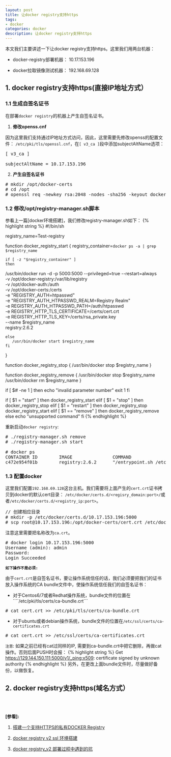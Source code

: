 ```yaml
---
layout: post
title: 让docker registry支持https
tags:
- docker
categories: docker
description: 让docker registry支持https
---
```



本文我们主要讲述一下让docker registry支持https。这里我们用两台机器：

* docker-registry部署机器： 10.17.153.196

* docker拉取镜像测试机器： 192.168.69.128

<!-- more -->


## 1. docker registry支持https(直接IP地址方式）

### 1.1 生成自签名证书

在部署```docker registry```的机器上产生自签名证书。

1) **修改openss.cnf**

因为这里我们支持通过IP地址方式访问，因此，这里需要先修改openss的配置文件： ```/etc/pki/tls/openssl.cnf```，在```[ v3_ca ]```段中添加subjectAltName选项：
<pre>
[ v3_ca ] 

subjectAltName = 10.17.153.196
</pre>

2) **产生自签名证书**
<pre>
# mkdir /opt/docker-certs
# cd /opt
# openssl req -newkey rsa:2048 -nodes -sha256 -keyout docker-certs/rsa_private.key -x509 -days 365 -out docker-certs/cert.crt -subj "/C=CN/ST=Guangdong/L=Shenzhen/O=test_company/OU=IT/CN=10.17.153.196/emailAddress=11111111@qq.com"
</pre>

### 1.2 修改/opt/registry-manager.sh脚本
参看上一篇[docker环境搭建]，我们修改registry-manager.sh如下：
{% highlight string %}
#!/bin/sh

registry_name=Test-registry


function docker_registry_start {
    registry_container=`docker ps -a | grep $registry_name`
    
    if [ -z "$registry_container" ]
    then
/usr/bin/docker run -d -p 5000:5000 --privileged=true --restart=always \
 -v /opt/docker-registry:/var/lib/registry \
 -v /opt/docker-auth:/auth \
 -v /opt/docker-certs:/certs \
 -e "REGISTRY_AUTH=htpasswd" \
 -e "REGISTRY_AUTH_HTPASSWD_REALM=Registry Realm" \
 -e REGISTRY_AUTH_HTPASSWD_PATH=/auth/htpasswd \
 -e REGISTRY_HTTP_TLS_CERTIFICATE=/certs/cert.crt \
 -e REGISTRY_HTTP_TLS_KEY=/certs/rsa_private.key \
 --name $registry_name \
 registry:2.6.2
    
    else
       /usr/bin/docker start $registry_name
    fi 
   
}

function docker_registry_stop {
    /usr/bin/docker stop $registry_name
}

function docker_registry_remove {
    /usr/bin/docker stop $registry_name
    /usr/bin/docker rm $registry_name
}

if [ $# -ne 1 ]
then
   echo "invalid parameter number"
   exit 1
fi

if [ $1 = "start" ]
then
   docker_registry_start
elif [ $1 = "stop" ]
then 
    docker_registry_stop
elif [ $1 = "restart" ]
then
    docker_registry_stop
    docker_registry_start
elif [ $1 == "remove" ]
then
    docker_registry_remove
else
    echo "unsupported command"
fi
{% endhighlight %}

重新启动```docker registry```:
<pre>
# ./registry-manager.sh remove
# ./registry-manager.sh start

# docker ps
CONTAINER ID        IMAGE               COMMAND                  CREATED              STATUS              PORTS                    NAMES
c472e954f01b        registry:2.6.2      "/entrypoint.sh /etc…"   About a minute ago   Up About a minute   0.0.0.0:5000->5000/tcp   Test-registry
</pre>

### 1.3 配置docker

这里我们配置```192.168.69.128```这台主机。我们需要将上面产生的```cert.crt```证书拷贝到docker的默认cert目录： ```/etc/docker/certs.d/<regisry_domain:port>/```或者```/etc/docker/certs.d/<registry_ip:port>```。
<pre>
// 创建相应目录
# mkdir -p /etc/docker/certs.d/10.17.153.196:5000
# scp root@10.17.153.196:/opt/docker-certs/cert.crt /etc/docker/certs.d/10.17.153.196:5000/ca.crt
</pre>
注意这里需要把名称改为```ca.crt```。
<pre>
# docker login 10.17.153.196:5000
Username (admin): admin
Password: 
Login Succeeded
</pre>



**```如下操作不是必须:```**

由于```cert.crt```是自签名证书，要让操作系统信任的话，我们必须要把我们的证书放入操作系统的CA bundle文件中，使操作系统信任我们的自签名证书：

* 对于Centos6/7或者Redhat操作系统，bundle文件的位置在````/etc/pki/tls/certs/ca-bundle.crt```
<pre>
# cat cert.crt >> /etc/pki/tls/certs/ca-bundle.crt
</pre>

* 对于ubuntu或者debian操作系统，bundle文件的位置在```/etc/ssl/certs/ca-certificates.crt```
<pre>
# cat cert.crt >> /etc/ssl/certs/ca-certificates.crt
</pre>

```注意```: 如果之前已经有cat过同样的IP, 需要到ca-bundle.crt中把它删除，再做cat操作。否则后面PUSH时会报：
{% highlight string %}
Get https://129.144.150.111:5000/v1/_ping:x509: certificate signed by unknown authority
{% endhighlight %}
另外，在更改上面bundle文件时，尽量做好备份，以做恢复。


## 2. docker registry支持https(域名方式）





<br />
<br />

**[参看]:**

1. [搭建一个支持HTTPS的私有DOCKER Registry](https://blog.csdn.net/xcjing/article/details/70238273)

2. [docker registry v2 ssl 环境搭建](https://blog.csdn.net/wanglei_storage/article/details/53126690)

3. [docker registry_v2 部署过程中遇到的坑](https://blog.csdn.net/xiaolummhae/article/details/51833354)
<br />
<br />
<br />

